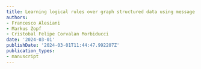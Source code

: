 ```yaml
---
title: Learning logical rules over graph structured data using message passing
authors:
- Francesco Alesiani
- Markus Zopf
- Cristobal Felipe Corvalan Morbiducci
date: '2024-03-01'
publishDate: '2024-03-01T11:44:47.992207Z'
publication_types:
- manuscript
---
```

